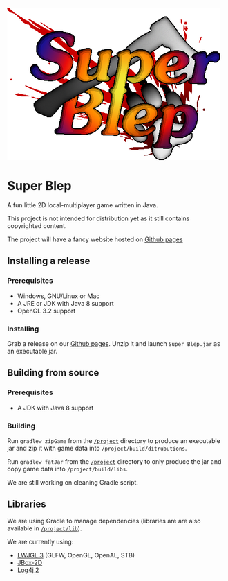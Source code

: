 ![Game logo](/web/res/logo_small.png)
# Super Blep
A fun little 2D local-multiplayer game written in Java.

This project is not intended for distribution yet as it still contains copyrighted content.

The project will have a fancy website hosted on [Github pages](https://peron1000.github.io/ArenaShooter/)

## Installing a release
### Prerequisites
* Windows, GNU/Linux or Mac
* A JRE or JDK with Java 8 support
* OpenGL 3.2 support
### Installing
Grab a release on our [Github pages](https://peron1000.github.io/ArenaShooter/#download).
Unzip it and launch `Super Blep.jar` as an executable jar.

## Building from source
### Prerequisites
* A JDK with Java 8 support
### Building
Run `gradlew zipGame` from the [`/project`](/project) directory to produce an executable jar and zip it with game data into `/project/build/ditrubutions`.

Run `gradlew fatJar` from the [`/project`](/project) directory to only produce the jar and copy game data into `/project/build/libs`.

We are still working on cleaning Gradle script.

## Libraries
We are using Gradle to manage dependencies (libraries are are also available in [`/project/lib`](/project/lib)).

We are currently using:
* [LWJGL 3](https://www.lwjgl.org/) (GLFW, OpenGL, OpenAL, STB)
* [JBox-2D](https://github.com/jbox2d/jbox2d)
* [Log4j 2](https://logging.apache.org/log4j/2.x/)
